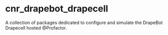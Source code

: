 # cnr_drapebot_drapecell

A collection of packages dedicated to configure and simulate the DrapeBot Drapecell hosted @Profactor.